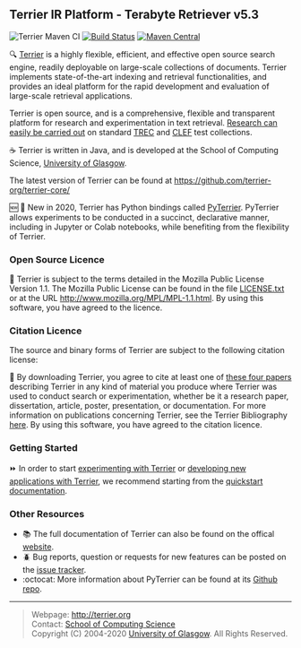 Terrier IR Platform - Terabyte Retriever v5.3
-----------------------------------
![Terrier Maven CI](https://github.com/terrier-org/terrier-core/workflows/Terrier%20Maven%20CI/badge.svg) [![Build Status](https://api.travis-ci.org/terrier-org/terrier-core.svg?branch=5.x)](https://travis-ci.org/terrier-org/terrier-core) [![Maven Central](https://maven-badges.herokuapp.com/maven-central/org.terrier/terrier-platform/badge.svg)](https://maven-badges.herokuapp.com/maven-central/org.terrier/terrier-platform) 

:mag: [Terrier](http://terrier.org) is a highly flexible, efficient, and effective open source search engine, readily deployable on large-scale collections of documents. Terrier implements state-of-the-art indexing and retrieval functionalities, and provides an ideal platform for the rapid development and evaluation of large-scale retrieval applications.

Terrier is open source, and is a comprehensive, flexible and transparent platform for research and experimentation in text retrieval. [Research can easily be carried out](https://github.com/terrier-org/terrier-core/blob/5.x/doc/bibliography.md) on standard [TREC](http://trec.nist.gov/) and [CLEF](http://www.clef-initiative.eu/) test collections.

:coffee: Terrier is written in Java, and is developed at the School of Computing Science, [University of Glasgow](http://www.gla.ac.uk/).

The latest version of Terrier can be found at https://github.com/terrier-org/terrier-core/

:new: :snake: New in 2020, Terrier has Python bindings called [PyTerrier](https://github.com/terrier-org/pyterrier). PyTerrier allows experiments to be conducted in a succinct, declarative manner, including in Jupyter or Colab notebooks, while benefiting from the flexibility of Terrier.

### Open Source Licence

:green_book: Terrier is subject to the terms detailed in the Mozilla Public License Version 1.1. The Mozilla Public License can be found in the file
[LICENSE.txt](LICENSE.txt) or at the URL http://www.mozilla.org/MPL/MPL-1.1.html. By using this software, you have agreed to the licence.

### Citation Licence

The source and binary forms of Terrier are subject to the following citation license: 

:page_facing_up:  By downloading Terrier, you agree to cite at least one of [these four papers](https://github.com/terrier-org/terrier-core/blob/5.x/doc/bibliography.md) describing Terrier in any kind of material you produce where Terrier was used to conduct search or experimentation, whether be it a research paper, dissertation, article, poster, presentation, or documentation. For more information on publications concerning Terrier, see the Terrier Bibliography [here](https://github.com/terrier-org/terrier-core/blob/5.x/doc/bibliography.md). By using this software, you have agreed to the
citation licence.

### Getting Started

:fast_forward: In order to start [experimenting with Terrier](https://github.com/terrier-org/terrier-core/blob/5.x/doc/quickstart_experiments.md) or [developing new applications with Terrier](https://github.com/terrier-org/terrier-core/blob/5.x/doc/quickstart-integratedsearch.md), we recommend starting from the [quickstart documentation](https://github.com/terrier-org/terrier-core/blob/5.x/doc/index.md). 

### Other Resources
* :books: The full documentation of Terrier can also be found on the offical [website](http://terrier.org/). 
* :beetle: Bug reports, question or requests for new features can be posted on the [issue tracker](https://github.com/terrier-org/terrier-core/issues).
* :octocat: More information about PyTerrier can be found at its [Github repo](https://github.com/terrier-org/pyterrier).

------------------------
> Webpage: <http://terrier.org>  
> Contact: [School of Computing Science](http://www.dcs.gla.ac.uk/)  
> Copyright (C) 2004-2020 [University of Glasgow](http://www.gla.ac.uk/). All Rights Reserved. 
